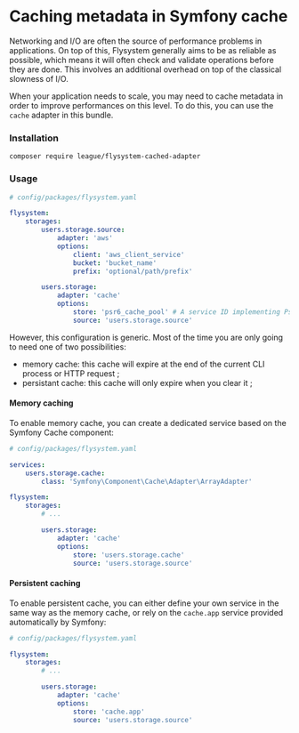 # Caching metadata in Symfony cache

Networking and I/O are often the source of performance problems in applications.
On top of this, Flysystem generally aims to be as reliable as possible, which 
means it will often check and validate operations before they are done. This
involves an additional overhead on top of the classical slowness of I/O.

When your application needs to scale, you may need to cache metadata in order to
improve performances on this level. To do this, you can use the `cache` adapter
in this bundle.

### Installation

```
composer require league/flysystem-cached-adapter
```

### Usage

```yaml
# config/packages/flysystem.yaml

flysystem:
    storages:
        users.storage.source:
            adapter: 'aws'
            options:
                client: 'aws_client_service'
                bucket: 'bucket_name'
                prefix: 'optional/path/prefix'

        users.storage:
            adapter: 'cache'
            options:
                store: 'psr6_cache_pool' # A service ID implementing Psr\Cache\CacheItemPoolInterface
                source: 'users.storage.source'
```

However, this configuration is generic. Most of the time you are only
going to need one of two possibilities:

* memory cache: this cache will expire at the end of the current CLI process or 
  HTTP request ;
* persistant cache: this cache will only expire when you clear it ;

#### Memory caching

To enable memory cache, you can create a dedicated service based on the Symfony
Cache component:

```yaml
# config/packages/flysystem.yaml

services:
    users.storage.cache:
        class: 'Symfony\Component\Cache\Adapter\ArrayAdapter'

flysystem:
    storages:
        # ...

        users.storage:
            adapter: 'cache'
            options:
                store: 'users.storage.cache'
                source: 'users.storage.source'
```

#### Persistent caching

To enable persistent cache, you can either define your own service in the same way
as the memory cache, or rely on the `cache.app` service provided automatically by
Symfony:

```yaml
# config/packages/flysystem.yaml

flysystem:
    storages:
        # ...

        users.storage:
            adapter: 'cache'
            options:
                store: 'cache.app'
                source: 'users.storage.source'
```
